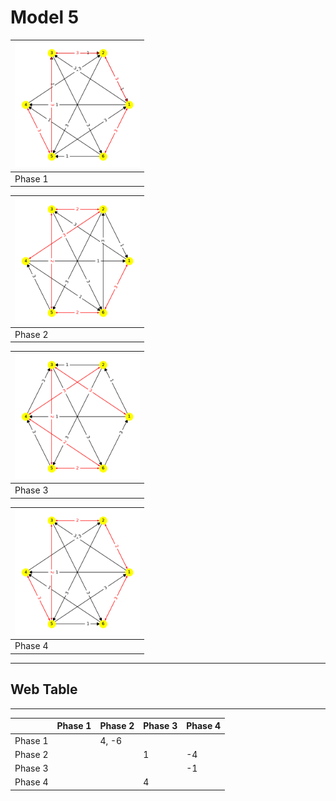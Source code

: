 # Model 5 #

|<img src="./model5_phase_0.png" width="200" height="200"> |
|---|
|Phase 1|

|<img src="./model5_phase_1.png" width="200" height="200"> |
|---|
|Phase 2|

|<img src="./model5_phase_2.png" width="200" height="200"> |
|---|
|Phase 3|

|<img src="./model5_phase_3.png" width="200" height="200"> |
|---|
|Phase 4|

---
## Web Table ##
---
||Phase 1|Phase 2|Phase 3|Phase 4|
|---|---|---|---|---|
Phase 1||4, -6|||
Phase 2|||1|-4|
Phase 3||||-1|
Phase 4|||4||
